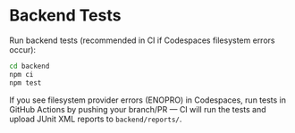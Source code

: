 # Backend Tests

Run backend tests (recommended in CI if Codespaces filesystem errors occur):

```bash
cd backend
npm ci
npm test
```

If you see filesystem provider errors (ENOPRO) in Codespaces, run tests in GitHub Actions by pushing your branch/PR — CI will run the tests and upload JUnit XML reports to `backend/reports/`.
